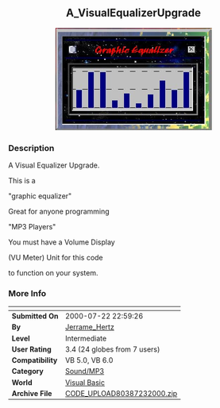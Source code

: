 ﻿<div align="center">

## A\_VisualEqualizerUpgrade

<img src="PIC200072317303990.jpg">
</div>

### Description

A Visual Equalizer Upgrade.

This is a

"graphic equalizer"

Great for anyone programming

"MP3 Players"

You must have a Volume Display

(VU Meter) Unit for this code

to function on your system.
 
### More Info
 


<span>             |<span>
---                |---
**Submitted On**   |2000-07-22 22:59:26
**By**             |[Jerrame\_Hertz](https://github.com/Planet-Source-Code/PSCIndex/blob/master/ByAuthor/jerrame-hertz.md)
**Level**          |Intermediate
**User Rating**    |3.4 (24 globes from 7 users)
**Compatibility**  |VB 5\.0, VB 6\.0
**Category**       |[Sound/MP3](https://github.com/Planet-Source-Code/PSCIndex/blob/master/ByCategory/sound-mp3__1-45.md)
**World**          |[Visual Basic](https://github.com/Planet-Source-Code/PSCIndex/blob/master/ByWorld/visual-basic.md)
**Archive File**   |[CODE\_UPLOAD80387232000\.zip](https://github.com/Planet-Source-Code/jerrame-hertz-a-visualequalizerupgrade__1-9975/archive/master.zip)








